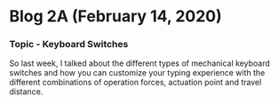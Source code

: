 # Blog 2A (February 14, 2020)

### Topic - Keyboard Switches 

So last week, I talked about the different types of mechanical keyboard switches and how you can customize your typing experience with the different combinations of operation forces, actuation point and travel distance.
